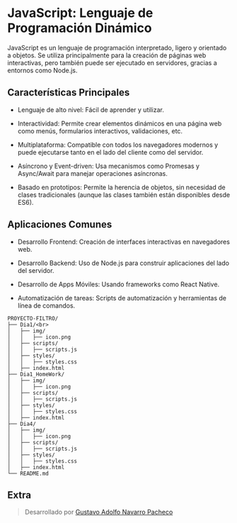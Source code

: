 # JavaScript: Lenguaje de Programación Dinámico
JavaScript es un lenguaje de programación interpretado, ligero y orientado a objetos. Se utiliza principalmente para la creación de páginas web interactivas, pero también puede ser ejecutado en servidores, gracias a entornos como Node.js.

## Características Principales
 - Lenguaje de alto nivel: Fácil de aprender y utilizar.

 - Interactividad: Permite crear elementos dinámicos en una página web como menús, formularios interactivos, validaciones, etc.

 - Multiplataforma: Compatible con todos los navegadores modernos y puede ejecutarse tanto en el lado del cliente como del servidor.

 - Asíncrono y Event-driven: Usa mecanismos como Promesas y Async/Await para manejar operaciones asíncronas.

 - Basado en prototipos: Permite la herencia de objetos, sin necesidad de clases tradicionales (aunque las clases también están disponibles desde ES6).

## Aplicaciones Comunes
 - Desarrollo Frontend: Creación de interfaces interactivas en navegadores web.

 - Desarrollo Backend: Uso de Node.js para construir aplicaciones del lado del servidor.

 - Desarrollo de Apps Móviles: Usando frameworks como React Native.

 - Automatización de tareas: Scripts de automatización y herramientas de línea de comandos.



```
PROYECTO-FILTRO/
├── Dia1/<br>
│   ├── img/         
│   │   ├── icon.png        
│   ├── scripts/         
│   │   ├── scripts.js  
│   ├── styles/         
│   │   ├── styles.css  
│   ├── index.html
├── Dia1_HomeWork/
│   ├── img/         
│   │   ├── icon.png        
│   ├── scripts/         
│   │   ├── scripts.js
│   ├── styles/         
│   │   ├── styles.css  
│   ├── index.html
├── Dia4/
│   ├── img/         
│   │   ├── icon.png        
│   ├── scripts/         
│   │   ├── scripts.js
│   ├── styles/         
│   │   ├── styles.css  
│   ├── index.html
└── README.md
```

## Extra
> Desarrollado por [Gustavo Adolfo Navarro Pacheco](https://github.com/GustavoAdolfoNavarroPacheco)